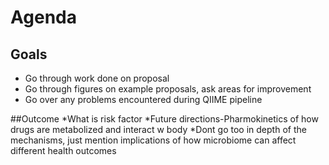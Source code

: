 # Agenda
## Goals
* Go through work done on proposal 
* Go through figures on example proposals, ask areas for improvement
* Go over any problems encountered during QIIME pipeline

##Outcome
*What is risk factor
*Future directions-Pharmokinetics of how drugs are metabolized and interact w body
*Dont go too in depth of the mechanisms, just mention implications of how microbiome can affect different health outcomes
